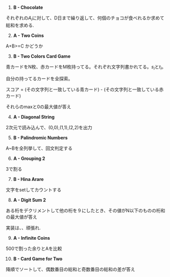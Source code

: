 1. **B - Chocolate**

それぞれの$A_i$に対して、D日まで繰り返して、何個のチョコが食べれるか求めて総和を求める.



2. **A - Two Coins**

A+B>=C かどうか



3. **B - Two Colors Card Game**

青カードをN枚、赤カードをM枚持ってる。それぞれ文字列書かれてる。$s_i$と$t_i$。

自分の持ってるカードを全探索。

スコア = (その文字列と一致している青カード) - (その文字列と一致している赤カード)

それらのmaxと0の最大値が答え



4. **A - Diagonal String**

2次元で読み込んで、(0,0),(1,1),(2,2)を出力



5. **B - Palindromic Numbers**

A~Bを全列挙して、回文判定する



6. **A - Grouping 2**

3で割る



7. **B - Hina Arare**

文字をsetしてカウントする



8. **A - Digit Sum 2**

ある桁をデクリメントして他の桁を９にしたとき、その値がN以下のものの桁和の最大値が答え

実装は、、頑張れ.



9. **A - Infinite Coins**

500で割った余りとAを比較



10. **B - Card Game for Two**

降順でソートして、偶数番目の総和と奇数番目の総和の差が答え













